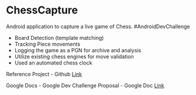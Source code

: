 # ChessCapture
Android application to capture a live game of Chess. 
#AndroidDevChallenge

- Board Detection (template matching)
- Tracking Piece movements
- Logging the game as a PGN for archive and analysis
- Utilize existing chess  engines for move validation
- Used an automated chess clock

Reference Project  - Github [Link](https://github.com/ChessCV/chess)

Google Docs - Google Dev Challenge Proposal - Google Doc [Link](https://docs.google.com/document/d/1vu5tBxPWvyxTkzi_xVbPUpYDr7Z7af0W7AB94xJeIPw/edit?usp=sharing)
